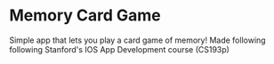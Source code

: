 # Memory Card Game
Simple app that lets you play a card game of memory!
Made following following Stanford's IOS App Development course (CS193p)

